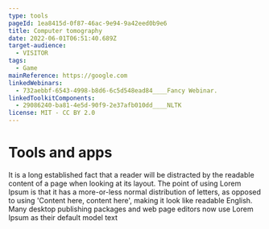 ```yaml
---
type: tools
pageId: 1ea8415d-0f87-46ac-9e94-9a42eed0b9e6
title: Computer tomography
date: 2022-06-01T06:51:40.689Z
target-audience:
  - VISITOR
tags:
  - Game
mainReference: https://google.com
linkedWebinars:
  - 732aebbf-6543-4998-b8d6-6c5d548ead84____Fancy Webinar.
linkedToolkitComponents:
  - 29086240-ba81-4e5d-90f9-2e37afb010dd____NLTK
license: MIT - CC BY 2.0
---
```

# Tools and apps

It is a long established fact that a reader will be distracted by the readable content of a page when looking at its layout. The point of using Lorem Ipsum is that it has a more-or-less normal distribution of letters, as opposed to using 'Content here, content here', making it look like readable English. Many desktop publishing packages and web page editors now use Lorem Ipsum as their default model text